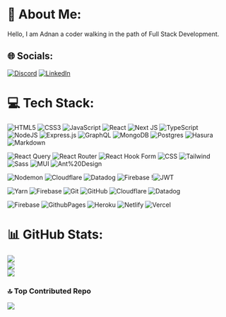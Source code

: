# 💫 About Me:

Hello, I am Adnan a coder walking in the path of Full Stack Development.

## 🌐 Socials:

[![Discord](https://img.shields.io/badge/Discord-%237289DA.svg?logo=discord&logoColor=white)](https://discord.gg/adnan0061_) [![LinkedIn](https://img.shields.io/badge/LinkedIn-%230077B5.svg?logo=linkedin&logoColor=white)](https://linkedin.com/in/adnan-ahmed-679074164)

# 💻 Tech Stack:

![HTML5](https://img.shields.io/badge/html5-%23E34F26.svg?style=for-the-badge&logo=html5&logoColor=white)
![CSS3](https://img.shields.io/badge/css3-%231572B6.svg?style=for-the-badge&logo=css3&logoColor=white)
![JavaScript](https://img.shields.io/badge/javascript-%23323330.svg?style=for-the-badge&logo=javascript&logoColor=%23F7DF1E)
![React](https://img.shields.io/badge/react-%2320232a.svg?style=for-the-badge&logo=react&logoColor=%2361DAFB)
![Next JS](https://img.shields.io/badge/Next-black?style=for-the-badge&logo=next.js&logoColor=white)
![TypeScript](https://img.shields.io/badge/typescript-%23007ACC.svg?style=for-the-badge&logo=typescript&logoColor=white)
![NodeJS](https://img.shields.io/badge/node.js-6DA55F?style=for-the-badge&logo=node.js&logoColor=white)
![Express.js](https://img.shields.io/badge/express.js-%23404d59.svg?style=for-the-badge&logo=express&logoColor=%2361DAFB)
![GraphQL](https://img.shields.io/badge/-GraphQL-E10098?style=for-the-badge&logo=graphql&logoColor=white)
![MongoDB](https://img.shields.io/badge/MongoDB-%234ea94b.svg?style=for-the-badge&logo=mongodb&logoColor=white)
![Postgres](https://img.shields.io/badge/postgres-%23316192.svg?style=for-the-badge&logo=postgresql&logoColor=white)
![Hasura](https://img.shields.io/badge/Hasura-11303B?style=for-the-badge&logo=Hasura&logoColor=1EB4D4)
![Markdown](https://img.shields.io/badge/markdown-%23000000.svg?style=for-the-badge&logo=markdown&logoColor=white)

![React Query](https://img.shields.io/badge/-React%20Query-FF4154?style=for-the-badge&logo=react%20query&logoColor=white)
![React Router](https://img.shields.io/badge/React_Router-CA4245?style=for-the-badge&logo=react-router&logoColor=white)
![React Hook Form](https://img.shields.io/badge/React%20Hook%20Form-%23EC5990.svg?style=for-the-badge&logo=reacthookform&logoColor=white)
![CSS](https://img.shields.io/badge/CSS-11303B?style=for-the-badge&logo=css3&logoColor=1572B6)
![Tailwind](https://img.shields.io/badge/Tailwind-11303B?style=for-the-badge&logo=Tailwind-CSS)
![Sass](https://img.shields.io/badge/Sass-11303B?style=for-the-badge&logo=Sass)
![MUI](https://img.shields.io/badge/MUI-%230081CB.svg?style=for-the-badge&logo=mui&logoColor=white)
![Ant%20Design](https://img.shields.io/badge/Ant%20Design-11303B?style=for-the-badge&logo=Ant%20Design&logoColor=0170FE)


![Nodemon](https://img.shields.io/badge/NODEMON-%23323330.svg?style=for-the-badge&logo=nodemon&logoColor=%BBDEAD)
![Cloudflare](https://img.shields.io/badge/Cloudflare-F38020?style=for-the-badge&logo=Cloudflare&logoColor=white)
![Datadog](https://img.shields.io/badge/datadog-%23632CA6.svg?style=for-the-badge&logo=datadog&logoColor=white)
![Firebase](https://img.shields.io/badge/firebase-%23039BE5.svg?style=for-the-badge&logo=firebase)
!![JWT](https://img.shields.io/badge/JWT-black?style=for-the-badge&logo=JSON%20web%20tokens)

![Yarn](https://img.shields.io/badge/yarn-%232C8EBB.svg?style=for-the-badge&logo=yarn&logoColor=white)
![Firebase](https://img.shields.io/badge/firebase-a08021?style=for-the-badge&logo=firebase&logoColor=ffcd34)
![Git](https://img.shields.io/badge/git-%23F05033.svg?style=for-the-badge&logo=git&logoColor=white)
![GitHub](https://img.shields.io/badge/github-%23121011.svg?style=for-the-badge&logo=github&logoColor=white)
![Cloudflare](https://img.shields.io/badge/Cloudflare-F38020?style=for-the-badge&logo=Cloudflare&logoColor=white)
![Datadog](https://img.shields.io/badge/datadog-%23632CA6.svg?style=for-the-badge&logo=datadog&logoColor=white)

![Firebase](https://img.shields.io/badge/firebase-%23039BE5.svg?style=for-the-badge&logo=firebase)
![GithubPages](https://img.shields.io/badge/github%20pages-121013?style=for-the-badge&logo=github&logoColor=white)
![Heroku](https://img.shields.io/badge/heroku-%23430098.svg?style=for-the-badge&logo=heroku&logoColor=white)
![Netlify](https://img.shields.io/badge/netlify-%23000000.svg?style=for-the-badge&logo=netlify&logoColor=#00C7B7)
![Vercel](https://img.shields.io/badge/vercel-%23000000.svg?style=for-the-badge&logo=vercel&logoColor=white)

# 📊 GitHub Stats:

![](https://github-readme-stats.vercel.app/api?username=adnan0061&theme=dark&hide_border=true&include_all_commits=true&count_private=true)<br/>
![](https://github-readme-streak-stats.herokuapp.com/?user=adnan0061&theme=dark&hide_border=true)<br/>
![](https://github-readme-stats.vercel.app/api/top-langs/?username=adnan0061&theme=dark&hide_border=true&include_all_commits=true&count_private=true&layout=compact)

### 🔝 Top Contributed Repo

![](https://github-contributor-stats.vercel.app/api?username=adnan0061&limit=5&theme=dark&combine_all_yearly_contributions=true)

<!-- Proudly created with GPRM ( https://gprm.itsvg.in ) -->
